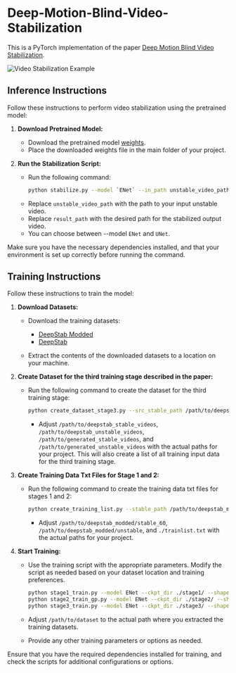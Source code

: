 # Deep-Motion-Blind-Video-Stabilization

This is a PyTorch implementation of the paper [Deep Motion Blind Video Stabilization](https://arxiv.org/abs/2011.09697).

![Video Stabilization Example](https://github.com/btxviny/Deep-Motion-Blind-Video-Stabilization/blob/main/result.gif)

## Inference Instructions

Follow these instructions to perform video stabilization using the pretrained model:

1. **Download Pretrained Model:**
   - Download the pretrained model [weights](https://drive.google.com/file/d/1zi5ASOnSdWRxrtIzz16WfOi3maB5Nylm/view?usp=drive_link).
   - Place the downloaded weights file in the main folder of your project.

2. **Run the Stabilization Script:**
   - Run the following command:
     ```bash
     python stabilize.py --model `ENet` --in_path unstable_video_path --out_path result_path
     ```
   - Replace `unstable_video_path` with the path to your input unstable video.
   - Replace `result_path` with the desired path for the stabilized output video.
   - You can choose between --model `ENet` and `UNet`.

Make sure you have the necessary dependencies installed, and that your environment is set up correctly before running the command.

## Training Instructions

Follow these instructions to train the model:

1. **Download Datasets:**
   - Download the training datasets:
     - [DeepStab Modded](https://hyu-my.sharepoint.com/personal/kashifali_hanyang_ac_kr/_layouts/15/onedrive.aspx?id=%2Fpersonal%2Fkashifali%5Fhanyang%5Fac%5Fkr%2FDocuments%2FDeepStab%5FMod%2Erar&parent=%2Fpersonal%2Fkashifali%5Fhanyang%5Fac%5Fkr%2FDocuments&ga=1)
     - [DeepStab](https://cg.cs.tsinghua.edu.cn/people/~miao/stabnet/demo.zip)

   - Extract the contents of the downloaded datasets to a location on your machine.

2. **Create Dataset for the third training stage described in the paper:**
   - Run the following command to create the dataset for the third training stage:

     ```bash
     python create_dataset_stage3.py --src_stable_path /path/to/deepstab_stable_videos --src_unstable_path /path/to/deepstab_unstable_videos --dst_stable_path /path/to/generated_stable_videos --dst_unstable_path /path/to/generated_unstable_videos
     ```

     - Adjust `/path/to/deepstab_stable_videos`, `/path/to/deepstab_unstable_videos`, `/path/to/generated_stable_videos`, and `/path/to/generated_unstable_videos` with the actual paths for your project. This will also create a list of all training input data for the third training stage.

3. **Create Training Data Txt Files for Stage 1 and 2:**
   - Run the following command to create the training data txt files for stages 1 and 2:

     ```bash
     python create_training_list.py --stable_path /path/to/deepstab_modded/stable_60 --unstable_path /path/to/deepstab_modded/unstable --skip 2 --txt_path ./trainlist.txt
     ```

     - Adjust `/path/to/deepstab_modded/stable_60`, `/path/to/deepstab_modded/unstable`, and `./trainlist.txt` with the actual paths for your project.

4. **Start Training:**
   - Use the training script with the appropriate parameters. Modify the script as needed based on your dataset location and training preferences.

     ```bash
     python stage1_train.py --model ENet --ckpt_dir ./stage1/ --shape 256 256 3 --batch_size 1 --txt_path ./trainlist.txt
     python stage2_train_gp.py --model ENet --ckpt_dir ./stage2/ --shape 256 256 3 --batch_size 1 --txt_path ./trainlist.txt
     python stage3_train.py --model ENet --ckpt_dir ./stage3/ --shape 128 128 3 --batch_size 1 --txt_path ./trainlist_stage3.txt

     ```

   - Adjust `/path/to/dataset` to the actual path where you extracted the training datasets.
   - Provide any other training parameters or options as needed.

Ensure that you have the required dependencies installed for training, and check the scripts for additional configurations or options.
